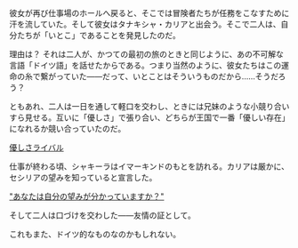 <!-- title: いとこたち -->
<!-- relationship: Business -->

彼女が再び仕事場のホールへ戻ると、そこでは冒険者たちが任務をこなすために汗を流していた。そして彼女はタナキシャ・カリアと出会う。そこで二人は、自分たちが「いとこ」であることを発見したのだ。

理由は？ それは二人が、かつての最初の旅のときと同じように、あの不可解な言語「ドイツ語」を話せたからである。つまり当然のように、彼女たちはこの運命の糸で繋がっていた――だって、いとことはそういうものだから……そうだろう？

ともあれ、二人は一日を通して軽口を交わし、ときには兄妹のような小競り合いすら見せる。互いに「優しさ」で張り合い、どちらが王国で一番「優しい存在」になれるか競い合っていたのだ。

[優しさライバル](#embed:https://www.youtube.com/live/cyLsX20esBE?t=10506s)

仕事が終わる頃、シャキーラはイマーキンドのもとを訪れる。カリアは厳かに、セシリアの望みを知っていると宣言した。

["あなたは自分の望みが分かっていますか？"](#embed:https://www.youtube.com/live/cyLsX20esBE?t=11317s)

そして二人は口づけを交わした――友情の証として。

これもまた、ドイツ的なものなのかもしれない。
